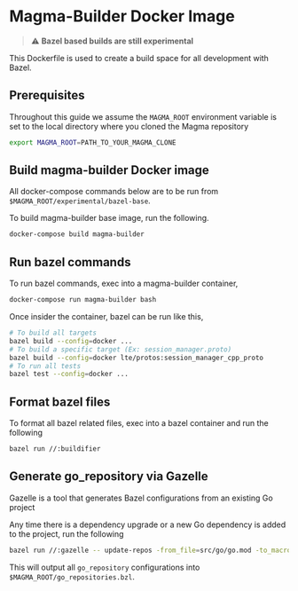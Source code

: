 # Magma-Builder Docker Image

> :warning: **Bazel based builds are still experimental**

This Dockerfile is used to create a build space for all development with Bazel.

## Prerequisites

Throughout this guide we assume the `MAGMA_ROOT` environment variable is set to the local directory where you cloned the Magma repository

```bash
export MAGMA_ROOT=PATH_TO_YOUR_MAGMA_CLONE
```

## Build magma-builder Docker image

All docker-compose commands below are to be run from `$MAGMA_ROOT/experimental/bazel-base`.

To build magma-builder base image, run the following.

```bash
docker-compose build magma-builder
```

## Run bazel commands

To run bazel commands, exec into a magma-builder container,

```bash
docker-compose run magma-builder bash
```

Once insider the container, bazel can be run like this,

```bash
# To build all targets
bazel build --config=docker ...
# To build a specific target (Ex: session_manager.proto)
bazel build --config=docker lte/protos:session_manager_cpp_proto
# To run all tests
bazel test --config=docker ...
```

## Format bazel files

To format all bazel related files, exec into a bazel container and run the following

```bash
bazel run //:buildifier
```

## Generate go_repository via Gazelle

Gazelle is a tool that generates Bazel configurations from an existing Go project

Any time there is a dependency upgrade or a new Go dependency is added to the project, run the following

```bash
bazel run //:gazelle -- update-repos -from_file=src/go/go.mod -to_macro=go_repositories.bzl%go_repositories
```

This will output all `go_repository` configurations into `$MAGMA_ROOT/go_repositories.bzl`.
